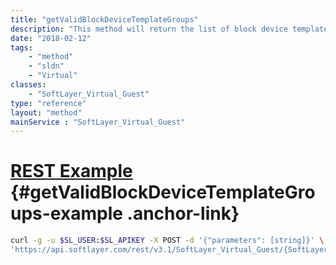 ```yaml
---
title: "getValidBlockDeviceTemplateGroups"
description: "This method will return the list of block device template groups that are valid to the host. For instance, it will validate that the template groups returned are compatible with the size and number of disks on the host. "
date: "2018-02-12"
tags:
    - "method"
    - "sldn"
    - "Virtual"
classes:
    - "SoftLayer_Virtual_Guest"
type: "reference"
layout: "method"
mainService : "SoftLayer_Virtual_Guest"
---
```


# [REST Example](#getValidBlockDeviceTemplateGroups-example) <a href="/article/rest/"><i class="fas fa-question"></i></a> {#getValidBlockDeviceTemplateGroups-example .anchor-link} 
```bash
curl -g -u $SL_USER:$SL_APIKEY -X POST -d '{"parameters": [string]}' \
'https://api.softlayer.com/rest/v3.1/SoftLayer_Virtual_Guest/{SoftLayer_Virtual_GuestID}/getValidBlockDeviceTemplateGroups'
```
